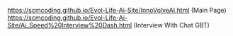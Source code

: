 https://scmcoding.github.io/Evol-Life-Ai-Site/InnoVolveAI.html (Main Page)
<br>
https://scmcoding.github.io/Evol-Life-Ai-Site/Ai_Speed%20Interview%20Dash.html   (Interview With Chat GBT)
